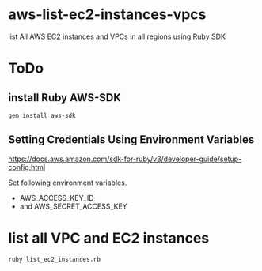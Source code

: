 # aws-list-ec2-instances-vpcs

list All AWS EC2 instances and VPCs in all regions using Ruby SDK

# ToDo

## install Ruby AWS-SDK

```
gem install aws-sdk
```

## Setting Credentials Using Environment Variables

https://docs.aws.amazon.com/sdk-for-ruby/v3/developer-guide/setup-config.html

Set following environment variables.

* AWS_ACCESS_KEY_ID
* and AWS_SECRET_ACCESS_KEY

# list all VPC and EC2 instances

```
ruby list_ec2_instances.rb
```
